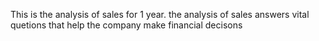 This is the analysis of sales for 1 year. 
the analysis of sales answers vital quetions that help the company make financial decisons 
